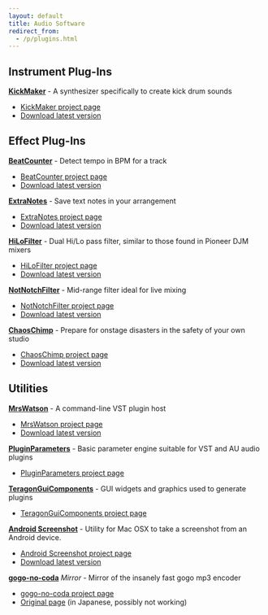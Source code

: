 ```yaml
---
layout: default
title: Audio Software
redirect_from:
  - /p/plugins.html
---
```


Instrument Plug-Ins
-------------------

**[KickMaker][1]** - A synthesizer specifically to create kick drum sounds
* [KickMaker project page][1]
* [Download latest version][2]


Effect Plug-Ins
---------------

**[BeatCounter][3]** - Detect tempo in BPM for a track
* [BeatCounter project page][3]
* [Download latest version][4]

**[ExtraNotes][5]** - Save text notes in your arrangement
* [ExtraNotes project page][5]
* [Download latest version][6]

**[HiLoFilter][7]** - Dual Hi/Lo pass filter, similar to those found in Pioneer DJM mixers
* [HiLoFilter project page][7]
* [Download latest version][8]

**[NotNotchFilter][17]** - Mid-range filter ideal for live mixing
* [NotNotchFilter project page][17]
* [Download latest version][18]

**[ChaosChimp][21]** - Prepare for onstage disasters in the safety of your own studio
* [ChaosChimp project page][21]
* [Download latest version][22]


Utilities
---------

**[MrsWatson][11]** - A command-line VST plugin host
* [MrsWatson project page][11]
* [Download latest version][12]

**[PluginParameters][23]** - Basic parameter engine suitable for VST and AU audio plugins
* [PluginParameters project page][24]

**[TeragonGuiComponents][25]** - GUI widgets and graphics used to generate plugins
* [TeragonGuiComponents project page][26]

**[Android Screenshot][19]** - Utility for Mac OSX to take a screenshot from an Android device.
* [Android Screenshot project page][19]
* [Download latest version][20]

**[gogo-no-coda][13]** *Mirror* - Mirror of the insanely fast gogo mp3 encoder
* [gogo-no-coda project page][13]
* [Original page][14] (in Japanese, possibly not working)


[1]: /KickMaker.html
[2]: http://static.teragonaudio.com/downloads/KickMaker/KickMaker.zip
[3]: /BeatCounter.html
[4]: http://static.teragonaudio.com/downloads/BeatCounter/BeatCounter.zip
[5]: /ExtraNotes.html
[6]: http://static.teragonaudio.com/downloads/ExtraNotes/ExtraNotes.zip
[7]: /HiLoFilter.html
[8]: http://static.teragonaudio.com/downloads/HiLoFilter/HiLoFilter.zip
[9]: /PulseDelay.html
[10]: http://static.teragonaudio.com/attic/PulseDelay.zip
[11]: /MrsWatson.html
[12]: http://static.teragonaudio.com/downloads/MrsWatson/MrsWatson.zip
[13]: https://github.com/teragonaudio/gogo-no-coda
[14]: http://homepage2.nifty.com/kei-i/
[15]: /DJToolbox.html
[16]: http://static.teragonaudio.com/attic/DJToolbox.zip
[17]: /NotNotchFilter.html
[18]: http://static.teragonaudio.com/downloads/NotNotchFilter/NotNotchFilter.zip
[19]: https://github.com/nikreiman/AndroidScreenshot
[20]: http://static.teragonaudio.com/attic/AndroidScreenshot.zip
[21]: /ChaosChimp.html
[22]: http://static.teragonaudio.com/downloads/ChaosChimp/ChaosChimp.zip
[23]: /PluginParameters.html
[24]: https://github.com/teragonaudio/PluginParameters
[25]: /TeragonGuiComponents.html
[26]: https://github.com/teragonaudio/TeragonGuiComponents
